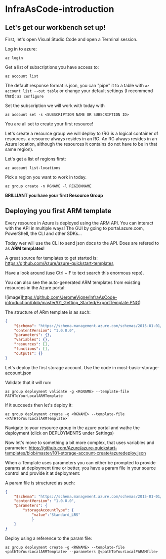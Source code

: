 # InfraAsCode-introduction

## Let's get our workbench set up!
First, let's open Visual Studio Code and open a Terminal session.

Log in to azure: 

`az login`

Get a list of subscriptions you have access to: 

`az account list`

The default response format is json, you can "pipe" it to a table with `az account list --out table` or change your default settings (I recommend that): `az configure`

Set the subscription we will work with today with 

`az account set -s <SUBSCRIPTION NAME OR SUBSCRIPTION ID>`

You are all set to create your first resource!

Let's create a resource group we will deploy to (RG is a logical container of resources. a resource always resides in an RG. An RG always resides in an Azure location, although the resources it contains do not have to be in that same region).

Let's get a list of regions first:

`az account list-locations`

Pick a region you want to work in today.

`az group create -n RGNAME -l REGIONNAME`

**BRILLIANT you have your first Resource Group**

## Deploying you first ARM template

Every resource in Azure is deployed using the ARM API. You can interact with the API in multiple ways! The GUI by going to portal.azure.com, PowerShell, the CLI and other SDKs...

Today wer will use the CLI to send json docs to the API. Does are refered to as **ARM templates**!

A great source for templates to get started is:
https://github.com/Azure/azure-quickstart-templates

Have a look around (use Ctrl + F to text search this enormous repo).

You can also see the auto-generated ARM templates from existing resources in the Azure portal:

![image]https://github.com/JeromeVigne/InfraAsCode-introduction/blob/master/01_Getting_Started/ExportTemplate.PNG)

 The structure of ARm template is as such:

```json
{
    "$schema": "https://schema.management.azure.com/schemas/2015-01-01/deploymentTemplate.json#",
    "contentVersion": "1.0.0.0",
    "parameters": {},
    "variables": {},
    "resources": [],
    "functions": [],
    "outputs": {}
}
```
Let's deploy the first storage account. Use the code in most-basic-storage-account.json

Validate that it will run:

`az group deployment validate -g <RGNAME> --template-file PATHToYourLocalARMTemplate`

If it succeeds then let's deploy it:

`az group deployment create -g <RGNAME> --template-file <PATHToYourLocalARMTemplate>`

Navigate to your resource group in the azure portal and wathc the deployment (click on DEPLOYMENTS under Settings)

Now let's move to something a bit more complex, that uses variables and parameter:
https://github.com/Azure/azure-quickstart-templates/blob/master/101-storage-account-create/azuredeploy.json

When a Template uses parameters you can either be prompted to provide params at deployment time or better, you have a param file in your source control and provide it at deployment:

A param file is structured as such:
```json
{
    "$schema": "https://schema.management.azure.com/schemas/2015-01-01/deploymentParameters.json#",
    "contentVersion": "1.0.0.0",
    "parameters": {
        "storageAccountType": {
            "value":"Standard_LRS"
            }
    }
}
```
Deploy using a reference to the param file:

`az group deployment create -g <RGNAME> --template-file <pathToYourLocalARMTemplate> --parameters @<pathToYourLocalPARAMfile>`